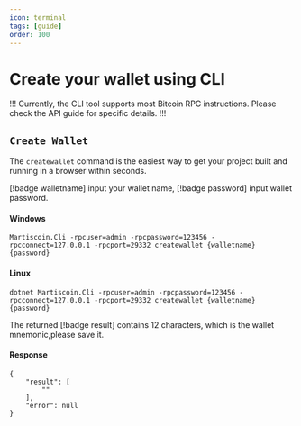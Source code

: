 ```yaml
---
icon: terminal
tags: [guide]
order: 100
---
```

# Create your wallet using CLI

!!!
Currently, the CLI tool supports most Bitcoin RPC instructions. Please check the API guide for specific details.
!!!

## `Create Wallet`

The `createwallet` command is the easiest way to get your project built and running in a browser within seconds.

[!badge walletname] input your wallet name, [!badge password] input wallet password.

#### Windows

```
Martiscoin.Cli -rpcuser=admin -rpcpassword=123456 -rpcconnect=127.0.0.1 -rpcport=29332 createwallet {walletname} {password}
```

#### Linux

```
dotnet Martiscoin.Cli -rpcuser=admin -rpcpassword=123456 -rpcconnect=127.0.0.1 -rpcport=29332 createwallet {walletname} {password}
```

The returned [!badge result] contains 12 characters, which is the wallet mnemonic,please save it.

#### Response

```
{
    "result": [
        ""
    ],
    "error": null
}
```